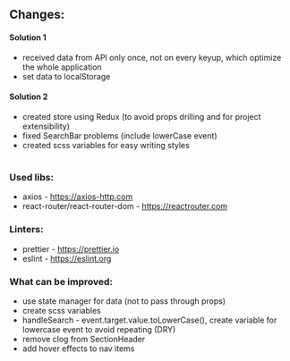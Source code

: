 ## Changes:
<h4>Solution 1</h4>

- received data from API only once, not on every keyup, which optimize the whole application 
- set data to localStorage

<h4>Solution 2</h4>

- created store using Redux (to avoid props drilling and for project extensibility)
- fixed SearchBar problems (include lowerCase event)
- created scss variables for easy writing styles
#

<h3>Used libs:</h3>

- axios - https://axios-http.com
- react-router/react-router-dom - https://reactrouter.com

<h3>Linters:</h3>

- prettier - https://prettier.io
- eslint - https://eslint.org

<h3>What can be improved: </h3>

- use state manager for data (not to pass through props)
- create scss variables
- handleSearch - event.target.value.toLowerCase(), create variable for lowercase event to avoid repeating (DRY)
- remove clog from SectionHeader
- add hover effects to nav items
